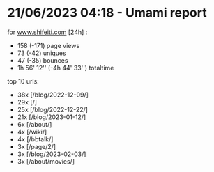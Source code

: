 # 21/06/2023 04:18 - Umami report
for www.shifeiti.com [24h] :

 - 158 (-171) page views
 - 73 (-42) uniques
 - 47 (-35) bounces
 - 1h 56' 12'' (-4h 44' 33'') totaltime


top 10 urls:
 - 38x [/blog/2022-12-09/]
 - 29x [/]
 - 25x [/blog/2022-12-22/]
 - 21x [/blog/2023-01-12/]
 - 6x [/about/]
 - 4x [/wiki/]
 - 4x [/bbtalk/]
 - 3x [/page/2/]
 - 3x [/blog/2023-02-03/]
 - 3x [/about/movies/]


